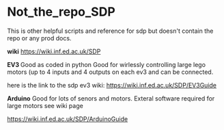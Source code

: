# Not_the_repo_SDP
This is other helpful scripts and reference for sdp but doesn't contain the repo or any prod docs.

<strong>wiki</strong>
https://wiki.inf.ed.ac.uk/SDP

<strong> EV3 </strong>
Good as coded in python
Good for wirlessly controlling large lego motors (up to 4 inputs and 4 outputs on each ev3 and can be connected. 

here is the link to the sdp ev3 wiki:
https://wiki.inf.ed.ac.uk/SDP/EV3Guide


<strong>Arduino</strong>
Good for lots of senors and motors. Exteral software required for large motors see wiki page

https://wiki.inf.ed.ac.uk/SDP/ArduinoGuide




